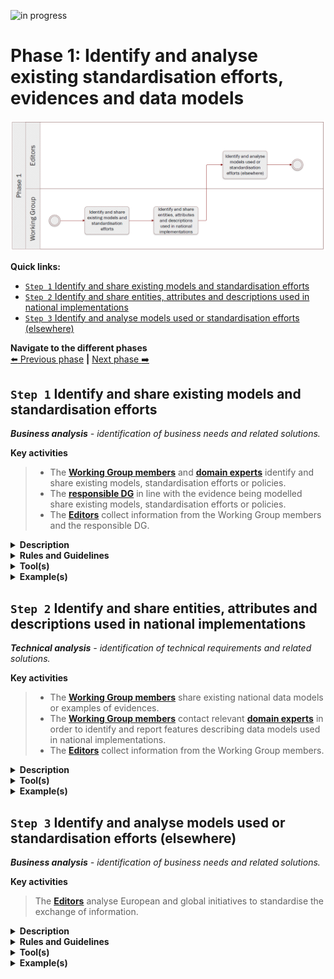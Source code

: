 ![in progress](https://img.shields.io/badge/status-in%20progress-yellow)

# Phase 1: Identify and analyse existing standardisation efforts, evidences and data models
![Process_Phase 1](img/methodology_phase1.PNG)

**Quick links:**
- [`Step 1` Identify and share existing models and standardisation efforts](#step-1-Identify-and-share-existing-models-and-standardisation-efforts)
- [`Step 2` Identify and share entities, attributes and descriptions used in national implementations](#step-2-Identify-and-share-entities,-attributes-and-descriptions-used-in-national-implementations)
- [`Step 3` Identify and analyse models used or standardisation efforts (elsewhere)](#step-3-Identify-and-analyse-models-used-or-standardisation-efforts-(elsewhere))


**Navigate to the different phases**\
[:arrow_left: Previous phase](README.md) **|**
[Next phase :arrow_right:](phase2.md)

## `Step 1` Identify and share existing models and standardisation efforts
<i><b>Business analysis</b> - identification of business needs and related solutions.</i>

**Key activities**
> * The [<b>Working Group members</b>](../stakeholders#working-group) and [<b>domain experts</b>](../stakeholders#domain-experts) identify and share existing models, standardisation efforts or policies. 
> * The [<b>responsible DG</b>](https://ec.europa.eu/info/departments_en) in line with the evidence being modelled share existing models, standardisation efforts or policies.
> * The [<b>Editors</b>](../stakeholders#editors) collect information from the Working Group members and the responsible DG.

<details>
  <summary><b>Description</b></summary>
  
Working Group members will share information they possess related to the OOTS data model for specific evidence types being built. Similarly, DGs with competencies in relation to the scope of the evidence being modelled, will share relevant information and existing legal pieces of work (and/or other relevant pieces of work)

The objective is to gather information in order to have a global overview of data models, and/or standardisation rules implemented and used across Europe and leverage this insight to develop a OOTS data model for specific evidence types. 

This step is specifically interested in information available at global, i.e. European level, rather than at national level, which is the scope of step 2. 

</details>


<details>
  <summary><b>Rules and Guidelines</b></summary>
  
One important aspect of this step is ensuring data quality. This is ensured by the requirement that all data come from authoritative sources. Working Group members are responsible for identifying and contacting the authorities that hold the relevant information. In addition, reusing content based on intrinsic licenses may necessitate the use of a specific license for the model being developed.

</details>


<details>
  <summary><b>Tool(s)</b></summary>

A collaborative tool, e.g. Confluence, GitHub.

</details>


<details>
  <summary><b>Example(s)</b></summary>
  
For example, for social security, [EESSI (Electronic Exchange of Social Security Information)](https://ec.europa.eu/social/main.jsp?catId=869&langId=en) is an IT system already in place. For education related matters, [Europass](https://ec.europa.eu/social/main.jsp?catId=1266&langId=en), from DG EMPL, is in place. 

</details>

## `Step 2` Identify and share entities, attributes and descriptions used in national implementations
<i><b>Technical analysis</b> - identification of technical requirements and related solutions.</i>

**Key activities**
> * The [<b>Working Group members</b>](../stakeholders#working-group) share existing national data models or examples of evidences.
> * The [<b>Working Group members</b>](../stakeholders#working-group) contact relevant [<b>domain experts</b>](../stakeholders#domain-experts) in order to identify and report features describing data models used in national implementations.
> * The [<b>Editors</b>](../stakeholders#editors) collect information from the Working Group members.

<details>
  <summary><b>Description</b></summary>
  
Step 2 is about the national implementation of data models or legislative pieces. Contrary to step 1, step 2 is looking at gathering elements from national contexts. 

It is possible that relevant data models (semantic or other) do not exist or were not shared in step 1. Step 2 will remediate this by gathering relevant elements from national implementations.

Working Group members will share information on:
* Examples of evidences
* Entities they judge paramount for the OOTS data model for specific evidence types being built
 - Attributes they judge mandatory and optional;
 - Descriptions of elements in their national implementations.

Before sending any data, the Working Group members should consider the following:
* Has the data model been validated and implemented by a competent authority?
* Has the data model been issued in a final version?

  
</details>

<details>
  <summary><b>Tool(s)</b></summary>
  
A spreadsheet can be used to present and compare the different data models. 

</details>

<details>
  <summary><b>Example(s)</b></summary>
  
The table below illustrates how SKOS mapping properties can be used to compare models. 

|     Italy data model    |     Spain data model    |     SKOS mapping   value    |
|-------------------------|-------------------------|-----------------------------|
|     Person              |     Person              |     exact match             |
|     Birth               |                         |     no match                |

If provided, the table can also include definitions and URIs to ease comparison.

Example of an implementation (Person Condition Register and Registration Register) shared by Germany: see [issue #89](https://github.com/SEMICeu/SDG-sandbox/issues/89).
Example of a data model shared by Spain: [issue #37](https://github.com/SEMICeu/SDG-sandbox/issues/37#issue-664501128).

</details>



## `Step 3` Identify and analyse models used or standardisation efforts (elsewhere)
<i><b>Business analysis</b> - identification of business needs and related solutions.</i>


**Key activities**
> The [<b>Editors</b>](../stakeholders#editors) analyse European and global initiatives to standardise the exchange of information.


<details>
  <summary><b>Description</b></summary>
  
In parallel with steps 1 and 2, the Editors document the information received and any European and/or global initiatives that aim at standardising data exchanges between Member States. The output of this step will serve as a basis for drafting the OOTS data model for specific evidence types.

Step 1 and 2 are the source of information for step 3. While Working Group members and competent DGs gather information, the editors will focus on documenting and analysing the information received. Editors should also do a research effort to not exclude any relevant data model and standardization effort used elsewhere. 

This step supplements part of step 2, concerns existing harmonisation of information contained in the evidences at European level. The editors may reuse the necessary elements from these initiatives. 

</details>

<details>
  <summary><b>Rules and Guidelines</b></summary>
  
Reusing content based on intrinsic licenses may necessitate the use of a specific license for the model being developed.

</details>

<details>
  <summary><b>Tool(s)</b></summary>
  
Below are some links of input sources. 

* [Study on Data Mapping for the cross-border application of the Once-Only technical system SDG](https://sdg.mindigital.gr/uploads/Deloitte_final_report.pdf)
* [Linked Open Vocabularies](https://lov.linkeddata.es/dataset/lov)
* [Core Vocabularies](https://ec.europa.eu/isa2/solutions/core-vocabularies_en)
* [Euro Vocabularies](https://op.europa.eu/en/web/eu-vocabularies/home)
* [Ontology design patterns](http://ontologydesignpatterns.org/wiki/Main_Page)
* [eProcurement ontology](https://joinup.ec.europa.eu/collection/eprocurement/solution/eprocurement-ontology) 
* [Public Documents forms | DG Justice](https://beta.e-justice.europa.eu/35981/EN/public_documents_forms)

</details>

<details>
  <summary><b>Example(s)</b></summary>

The Core Person Vocabulary can be used when modelling data related to people.

</details>
